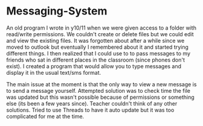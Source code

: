 # Messaging-System
An old program I wrote in y10/11 when we were given access to a folder with read/write permissions.
We couldn't create or delete files but we could edit and view the existing files. It was forgotten about after a while since we moved to outlook but eventually I remembered about it and started trying different things. I then realized that I could use to to pass messages to my friends who sat in different places in the classroom (since phones don't exist).
I created a program that would allow you to type messages and display it in the usual text/sms format.

The main issue at the moment is that the only way to view a new message is to send a message yourself. Attempted solution was to check time the file was updated but this wasn't possible because of permissions or something else (its been a few years since). Teacher couldn't think of any other solutions.
Tried to use Threads to have it auto update but it was too complicated for me at the time.
